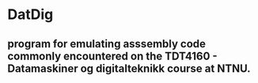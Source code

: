 # DatDig
## program for emulating asssembly code commonly encountered on the TDT4160 - Datamaskiner og digitalteknikk course at NTNU.
